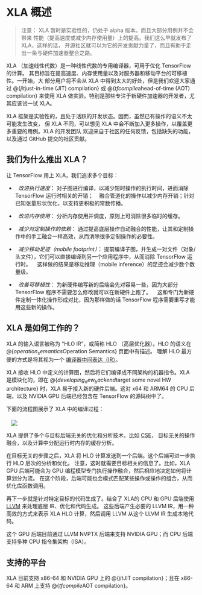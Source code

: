# XLA 概述

> 注意： XLA 暂时是实验性的，仍处于 alpha 版本。而且大部分用例并不会带来
> 性能（提高速度或减少内存使用量）上的提高。我们这么早就发布了 XLA，这样的话，
> 开源社区就可以为它的开发贡献力量了，而且有助于走出一条与硬件加速器整合之路。

XLA （加速线性代数）是一种线性代数的专用编译器，可用于优化 TensorFlow 的计算。
其目标旨在提高速度、内存使用量以及对服务器和移动平台的可移植性。一开始，大
部分用户将不会从 XLA 中得到太大的好处，但是我们欢迎大家通过 @{$jit$just-in-time (JIT) compilation} 或 @{$tfcompile$ahead-of-time (AOT) compilation} 
来使用 XLA 做实验。特别是那些专注于新硬件加速器的开发者，尤其应该试一试 XLA。

XLA 框架是实验性的，且处于活跃的开发状态。因而，虽然已有操作的语义不太可能发生改变，
但 XLA 不同，可以想见 XLA 中会不断加入更多操作，以覆盖更多重要的用例。XLA 的开发团队
欢迎来自于社区的任何反馈，包括缺失的功能，以及通过 GitHub 提交的社区贡献。

## 我们为什么推出 XLA？

让 TensorFlow 用上 XLA，我们追求多个目标：

*   *改进执行速度*： 对子图进行编译，以减少短时操作的执行时间，进而消除 TensorFlow 运行时相关的开销；
    融合管道化的操作以减少内存开销；针对已知张量形状优化，以支持更积极的常数传播。

*   *改进内存使用*： 分析内存使用并调度，原则上可消除很多临时的缓存。

*   *减少对定制操作的依赖*： 通过提高底层操作自动融合的性能，让其和定制操作中的手工融合一样高效，从而消除很多定制操作的必要性。

*   *减少移动足迹（mobile footprint）*： 提前编译子图，并生成一对文件（对象/头文件），它们可以直接编译到另一个应用程序中，从而消除 TensorFlow 运行时。
    这样做的结果是移动推理（mobile inference）的足迹会减少数个数量级。

*   *改善可移植性*： 为新硬件编写新的后端会先对容易一些，因为大部分 TensorFlow 程序不需要怎么修改就可以在新硬件上跑了。
    这和专门为新硬件定制一体化操作形成对比，因为那样做的话 TensorFlow 程序需要重写才能用这些新的操作。

## XLA 是如何工作的？

XLA 的输入语言被称为 “HLO IR”，或简称 HLO （高层优化器）。HLO 的语义在 @{$operation_semantics$Operation Semantics} 页面中有描述。
理解 HLO 最方便的方式是将其视为一个 [编译器中间表达（IR）](https://en.wikipedia.org/wiki/Intermediate_representation)。

XLA 接收 HLO 中定义的计算图，然后将它们编译成不同架构的机器指令。XLA 是模块化的，即在 @{$developing_new_backend$target some novel HW architecture} 时，XLA 易于接入新的硬件后端。这对 x64 和 ARM64 的 CPU 后端，以及 NVIDIA GPU 后端已经包含在 TensorFlow 的源码树中了。

下面的流程图展示了 XLA 中的编译过程：

<div style="width:95%; margin:auto; margin-bottom:10px; margin-top:20px;">
  <img src="https://www.tensorflow.org/images/how-does-xla-work.png">
</div>

XLA 提供了多个与目标后端无关的优化和分析技术，比如 [CSE](https://en.wikipedia.org/wiki/Common_subexpression_elimination)，
目标无关的操作融合，以及计算中分配运行时内存的缓存分析。

在目标无关的步骤之后，XLA 将 HLO 计算发送到一个后端。这个后端可进一步执行 HLO 层次的分析和优化。
注意，这时就需要目标相关的信息了。比如，XLA GPU 后端可能会为 GPU 编程模型专门执行操作融合，然后相应地决定如何将计算划分为流。
在这个阶段，后端可能也会模式匹配某些操作或操作的组合，从而优化库函数调用。

再下一步就是针对特定目标的代码生成了。结合了 XLA的 CPU 和 GPU 后端使用 [LLVM](http://llvm.org) 来处理底层 IR、优化和代码生成。
这些后端产生必要的 LLVM IR，用一种高效的方式来表示 XLA HLO 计算，然后调用 LLVM 从这个 LLVM IR 生成本地代码。

这个 GPU 后端目前通过 LLVM NVPTX 后端来支持 NVIDIA GPU；而 CPU 后端支持多种 CPU 指令集架构（ISA）。

## 支持的平台

XLA 目前支持 x86-64 和 NVIDIA GPU 上的 @{$jit$JIT compilation}；且在 x86-64 和 ARM 上支持 @{$tfcompile$AOT compilation}。


